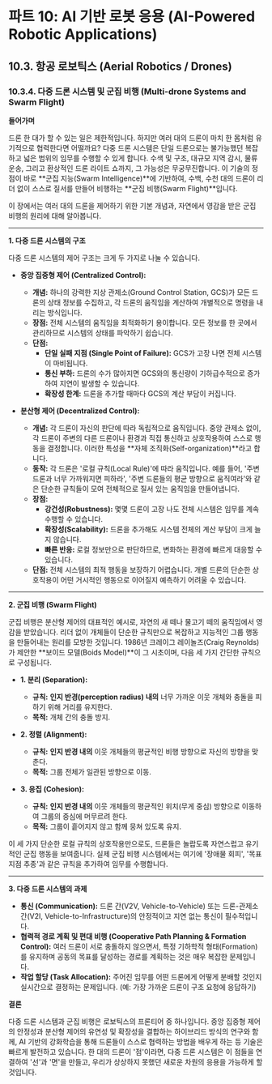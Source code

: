 # 파트 10: AI 기반 로봇 응용 (AI-Powered Robotic Applications)

## 10.3. 항공 로보틱스 (Aerial Robotics / Drones)

### 10.3.4. 다중 드론 시스템 및 군집 비행 (Multi-drone Systems and Swarm Flight)

**들어가며**

드론 한 대가 할 수 있는 일은 제한적입니다. 하지만 여러 대의 드론이 마치 한 몸처럼 유기적으로 협력한다면 어떨까요? 다중 드론 시스템은 단일 드론으로는 불가능했던 복잡하고 넓은 범위의 임무를 수행할 수 있게 합니다. 수색 및 구조, 대규모 지역 감시, 물류 운송, 그리고 환상적인 드론 라이트 쇼까지, 그 가능성은 무궁무진합니다. 이 기술의 정점이 바로 **군집 지능(Swarm Intelligence)**에 기반하여, 수백, 수천 대의 드론이 리더 없이 스스로 질서를 만들어 비행하는 **군집 비행(Swarm Flight)**입니다.

이 장에서는 여러 대의 드론을 제어하기 위한 기본 개념과, 자연에서 영감을 받은 군집 비행의 원리에 대해 알아봅니다.

---

**1. 다중 드론 시스템의 구조**

다중 드론 시스템의 제어 구조는 크게 두 가지로 나눌 수 있습니다.

- **중앙 집중형 제어 (Centralized Control):**
  - **개념:** 하나의 강력한 지상 관제소(Ground Control Station, GCS)가 모든 드론의 상태 정보를 수집하고, 각 드론의 움직임을 계산하여 개별적으로 명령을 내리는 방식입니다.
  - **장점:** 전체 시스템의 움직임을 최적화하기 용이합니다. 모든 정보를 한 곳에서 관리하므로 시스템의 상태를 파악하기 쉽습니다.
  - **단점:**
    - **단일 실패 지점 (Single Point of Failure):** GCS가 고장 나면 전체 시스템이 마비됩니다.
    - **통신 부하:** 드론의 수가 많아지면 GCS와의 통신량이 기하급수적으로 증가하여 지연이 발생할 수 있습니다.
    - **확장성 한계:** 드론을 추가할 때마다 GCS의 계산 부담이 커집니다.

- **분산형 제어 (Decentralized Control):**
  - **개념:** 각 드론이 자신의 판단에 따라 독립적으로 움직입니다. 중앙 관제소 없이, 각 드론이 주변의 다른 드론이나 환경과 직접 통신하고 상호작용하여 스스로 행동을 결정합니다. 이러한 특성을 **자체 조직화(Self-organization)**라고 합니다.
  - **동작:** 각 드론은 '로컬 규칙(Local Rule)'에 따라 움직입니다. 예를 들어, '주변 드론과 너무 가까워지면 피하라', '주변 드론들의 평균 방향으로 움직여라'와 같은 단순한 규칙들이 모여 전체적으로 질서 있는 움직임을 만들어냅니다.
  - **장점:**
    - **강건성(Robustness):** 몇몇 드론이 고장 나도 전체 시스템은 임무를 계속 수행할 수 있습니다.
    - **확장성(Scalability):** 드론을 추가해도 시스템 전체의 계산 부담이 크게 늘지 않습니다.
    - **빠른 반응:** 로컬 정보만으로 판단하므로, 변화하는 환경에 빠르게 대응할 수 있습니다.
  - **단점:** 전체 시스템의 최적 행동을 보장하기 어렵습니다. 개별 드론의 단순한 상호작용이 어떤 거시적인 행동으로 이어질지 예측하기 어려울 수 있습니다.

---

**2. 군집 비행 (Swarm Flight)**

군집 비행은 분산형 제어의 대표적인 예시로, 자연의 새 떼나 물고기 떼의 움직임에서 영감을 받았습니다. 리더 없이 개체들이 단순한 규칙만으로 복잡하고 지능적인 그룹 행동을 만들어내는 원리를 모방한 것입니다. 1986년 크레이그 레이놀즈(Craig Reynolds)가 제안한 **보이드 모델(Boids Model)**이 그 시초이며, 다음 세 가지 간단한 규칙으로 구성됩니다.

- **1. 분리 (Separation):**
  - **규칙:** **인지 반경(perception radius) 내의** 너무 가까운 이웃 개체와 충돌을 피하기 위해 거리를 유지한다.
  - **목적:** 개체 간의 충돌 방지.

- **2. 정렬 (Alignment):**
  - **규칙:** **인지 반경 내의** 이웃 개체들의 평균적인 비행 방향으로 자신의 방향을 맞춘다.
  - **목적:** 그룹 전체가 일관된 방향으로 이동.

- **3. 응집 (Cohesion):**
  - **규칙:** **인지 반경 내의** 이웃 개체들의 평균적인 위치(무게 중심) 방향으로 이동하여 그룹의 중심에 머무르려 한다.
  - **목적:** 그룹이 흩어지지 않고 함께 뭉쳐 있도록 유지.

이 세 가지 단순한 로컬 규칙의 상호작용만으로도, 드론들은 놀랍도록 자연스럽고 유기적인 군집 행동을 보여줍니다. 실제 군집 비행 시스템에서는 여기에 '장애물 회피', '목표 지점 추종'과 같은 규칙을 추가하여 임무를 수행합니다.

---

**3. 다중 드론 시스템의 과제**

- **통신 (Communication):** 드론 간(V2V, Vehicle-to-Vehicle) 또는 드론-관제소 간(V2I, Vehicle-to-Infrastructure)의 안정적이고 지연 없는 통신이 필수적입니다.
- **협력적 경로 계획 및 편대 비행 (Cooperative Path Planning & Formation Control):** 여러 드론이 서로 충돌하지 않으면서, 특정 기하학적 형태(Formation)를 유지하며 공동의 목표를 달성하는 경로를 계획하는 것은 매우 복잡한 문제입니다.
- **작업 할당 (Task Allocation):** 주어진 임무를 어떤 드론에게 어떻게 분배할 것인지 실시간으로 결정하는 문제입니다. (예: 가장 가까운 드론이 구조 요청에 응답하기)

**결론**

다중 드론 시스템과 군집 비행은 로보틱스의 프론티어 중 하나입니다. 중앙 집중형 제어의 안정성과 분산형 제어의 유연성 및 확장성을 결합하는 하이브리드 방식의 연구와 함께, AI 기반의 강화학습을 통해 드론들이 스스로 협력하는 방법을 배우게 하는 등 기술은 빠르게 발전하고 있습니다. 한 대의 드론이 '점'이라면, 다중 드론 시스템은 이 점들을 연결하여 '선'과 '면'을 만들고, 우리가 상상하지 못했던 새로운 차원의 응용을 가능하게 할 것입니다.
